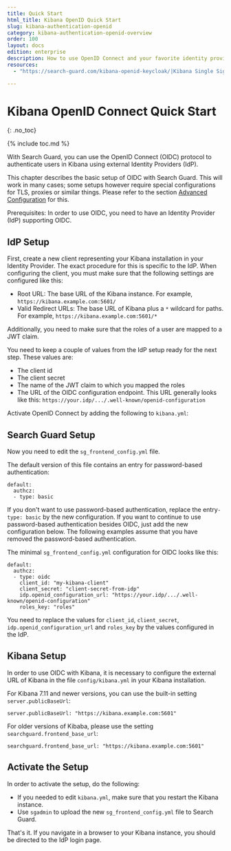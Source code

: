 ```yaml
---
title: Quick Start
html_title: Kibana OpenID Quick Start
slug: kibana-authentication-openid
category: kibana-authentication-openid-overview
order: 100
layout: docs
edition: enterprise
description: How to use OpenID Connect and your favorite identity provider to implement Kibana Single Sign-On.
resources:
  - "https://search-guard.com/kibana-openid-keycloak/|Kibana Single Sign-On with OpenID and Keycloak"

---
```

<!---
Copyright 2020 floragunn GmbH 
-->

# Kibana OpenID Connect Quick Start
{: .no_toc}

{% include toc.md %}

With Search Guard, you can use the OpenID Connect (OIDC) protocol to authenticate users in Kibana using external Identity Providers (IdP).

This chapter describes the basic setup of OIDC with Search Guard. This will work in many cases; some setups however require special configurations for TLS, proxies or similar things. Please refer to the section [Advanced Configuration](kibana_authentication_openid_advanced_config.md) for this.

Prerequisites: In order to use OIDC, you need to have an Identity Provider (IdP) supporting OIDC.

## IdP Setup

First, create a new client representing your Kibana installation in your Identity Provider. The exact procedure for this is specific to the IdP. When configuring the client, you must make sure that the following settings are configured like this:

* Root URL: The base URL of the Kibana instance. For example, `https://kibana.example.com:5601/`
* Valid Redirect URLs: The base URL of Kibana plus a `*` wildcard for paths. For example, `https://kibana.example.com:5601/*`

Additionally, you need to make sure that the roles of a user are mapped to a JWT claim.

You need to keep a couple of values from the IdP setup ready for the next step. These values are:

* The client id
* The client secret
* The name of the JWT claim to which you mapped the roles
* The URL of the OIDC configuration endpoint. This URL generally looks like this: `https://your.idp/.../.well-known/openid-configuration`

Activate OpenID Connect by adding the following to `kibana.yml`:

## Search Guard Setup

Now you need to edit the `sg_frontend_config.yml` file. 

The default version of this file contains an entry for password-based authentication:

```
default:
  authcz:
  - type: basic
```

If you don't want to use password-based authentication, replace the entry`- type: basic` by the new configuration. If you want to continue to use password-based authentication besides OIDC, just add the new configuration below. The following examples assume that you have removed the password-based authentication.

The minimal `sg_frontend_config.yml` configuration for OIDC looks like this:

```
default:
  authcz:
  - type: oidc
    client_id: "my-kibana-client"
    client_secret: "client-secret-from-idp"
    idp.openid_configuration_url: "https://your.idp/.../.well-known/openid-configuration"
    roles_key: "roles"
```

You need to replace the values for `client_id`, `client_secret`, `idp.openid_configuration_url` and `roles_key` by the values configured in the IdP. 

 
## Kibana Setup

In order to use OIDC with Kibana, it is necessary to configure the external URL of Kibana in the file `config/kibana.yml` in your Kibana installation. 

For Kibana 7.11 and newer versions, you can use the built-in setting `server.publicBaseUrl`:

```
server.publicBaseUrl: "https://kibana.example.com:5601"
```

For older versions of Kibaba, please use the setting `searchguard.frontend_base_url`: 

```
searchguard.frontend_base_url: "https://kibana.example.com:5601"
```

## Activate the Setup

In order to activate the setup, do the following:

- If you needed to edit `kibana.yml`, make sure that you restart the Kibana instance. 
- Use `sgadmin` to upload the new `sg_frontend_config.yml` file to Search Guard.

That's it. If you navigate in a browser to your Kibana instance, you should be directed to the IdP login page.
